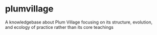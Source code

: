 # plumvillage
A knowledgebase about Plum Village focusing on its structure, evolution, and ecology of practice rather than its core teachings
